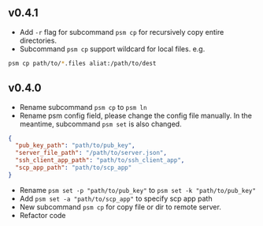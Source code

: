 ## v0.4.1
* Add ```-r``` flag for subcommand ```psm cp``` for recursively copy entire directories.
* Subcommand ```psm cp``` support wildcard for local files. e.g.
```bash
psm cp path/to/*.files aliat:/path/to/dest 
```

## v0.4.0
* Rename subcommand ```psm cp``` to ```psm ln```
* Rename psm config field, please change the config file manually. In the meantime, subcommand ```psm set``` is also changed.  
```json
{
  "pub_key_path": "path/to/pub_key",
  "server_file_path": "/path/to/server.json",
  "ssh_client_app_path": "path/to/ssh_client_app",
  "scp_app_path": "path/to/scp_app"
}
```
* Rename ```psm set -p "path/to/pub_key"``` to ```psm set -k "path/to/pub_key"```
* Add ```psm set -a "path/to/scp_app"``` to specify scp app path
* New subcommand ```psm cp``` for copy file or dir to remote server.
* Refactor code
